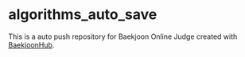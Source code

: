 # algorithms_auto_save
This is a auto push repository for Baekjoon Online Judge created with [BaekjoonHub](https://github.com/BaekjoonHub/BaekjoonHub).
